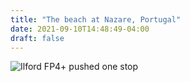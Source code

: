 ```yaml
---
title: "The beach at Nazare, Portugal"
date: 2021-09-10T14:48:49-04:00
draft: false
---
```


![Ilford FP4+ pushed one stop](/img/WillHopkins_35Order6039-34.jpg)

